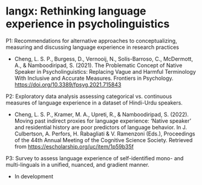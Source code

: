 # langx: Rethinking language experience in psycholinguistics

P1: Recommendations for alternative approaches to conceptualizing, measuring and discussing language experience in research practices
* Cheng, L. S. P.,  Burgess, D., Vernooij, N., Solís-Barroso, C., McDermott, A., & Namboodiripad, S. (2021). The Problematic Concept of Native Speaker in Psycholinguistics: Replacing Vague and Harmful Terminology With Inclusive and Accurate Measures. Frontiers in Psychology. https://doi.org/10.3389/fpsyg.2021.715843 

P2: Exploratory data analysis assessing categorical vs. continuous measures of language experience in a dataset of Hindi-Urdu speakers.
* Cheng, L. S. P., Kramer, M. A., Upreti, R., & Namboodiripad, S. (2022). Moving past indirect proxies for language experience: ‘Native speaker’ and residential history are poor predictors of language behavior. In J. Culbertson, A. Perfors, H. Rabagliati & V. Ramenzoni (Eds.), Proceedings of the 44th Annual Meeting of the Cognitive Science Society.  Retrieved from https://escholarship.org/uc/item/1p59b35f

P3: Survey to assess language experience of self-identified mono- and multi-linguals in a unified, nuanced, and gradient manner.
* In development
